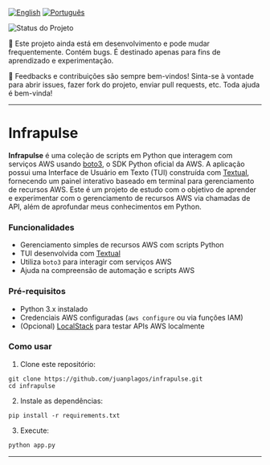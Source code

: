 [![English](https://img.shields.io/badge/English-blue.svg)](README.md)
[![Português](https://img.shields.io/badge/Português-green.svg)](README.ptbr.md)

![Status do Projeto](https://img.shields.io/badge/status-WIP-blue)

🚧 Este projeto ainda está em desenvolvimento e pode mudar frequentemente. Contém bugs. É destinado apenas para fins de aprendizado e experimentação.

💬 Feedbacks e contribuições são sempre bem-vindos! Sinta-se à vontade para abrir issues, fazer fork do projeto, enviar pull requests, etc. Toda ajuda é bem-vinda!

---

# Infrapulse

**Infrapulse** é uma coleção de scripts em Python que interagem com serviços AWS usando [boto3](https://boto3.amazonaws.com/v1/documentation/api/latest/index.html), o SDK Python oficial da AWS. A aplicação possui uma Interface de Usuário em Texto (TUI) construída com [Textual](https://textual.textualize.io/), fornecendo um painel interativo baseado em terminal para gerenciamento de recursos AWS. Este é um projeto de estudo com o objetivo de aprender e experimentar com o gerenciamento de recursos AWS via chamadas de API, além de aprofundar meus conhecimentos em Python.

### Funcionalidades

- Gerenciamento simples de recursos AWS com scripts Python
- TUI desenvolvida com [Textual](https://textual.textualize.io/)
- Utiliza `boto3` para interagir com serviços AWS
- Ajuda na compreensão de automação e scripts AWS

### Pré-requisitos

- Python 3.x instalado
- Credenciais AWS configuradas (`aws configure` ou via funções IAM)
- (Opcional) [LocalStack](https://docs.localstack.cloud/getting-started/) para testar APIs AWS localmente

### Como usar

1. Clone este repositório:

```
git clone https://github.com/juanplagos/infrapulse.git
cd infrapulse
```
2. Instale as dependências:

```
pip install -r requirements.txt
```
3. Execute:

```python
python app.py
```
---